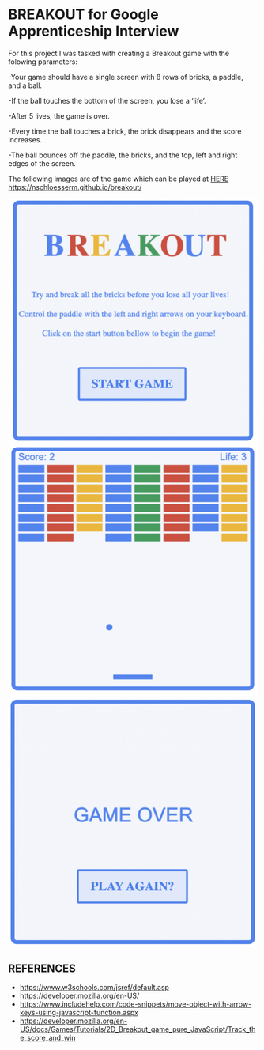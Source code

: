 # BREAKOUT for Google Apprenticeship Interview

For this project I was tasked with creating a Breakout game with the folowing parameters:

-Your game should have a single screen with 8 rows of bricks, a paddle, and a ball.  

-If the ball touches the bottom of the screen, you lose a ‘life’. 

-After 5 lives, the game is over.  

-Every time the ball touches a brick, the brick disappears and the score increases.  

-The ball bounces off the paddle, the bricks, and the top, left and right edges of the screen.

The following images are of the game which can be played at [HERE](https://nschloesserm.github.io/breakout/) https://nschloesserm.github.io/breakout/


![breakoutimg1](assets/images/breakout1.png)
![breakoutimg1](assets/images/breakout2.png)
![breakoutimg1](assets/images/breakout3.png)

## REFERENCES

- https://www.w3schools.com/jsref/default.asp
- https://developer.mozilla.org/en-US/
- https://www.includehelp.com/code-snippets/move-object-with-arrow-keys-using-javascript-function.aspx
- https://developer.mozilla.org/en-US/docs/Games/Tutorials/2D_Breakout_game_pure_JavaScript/Track_the_score_and_win

